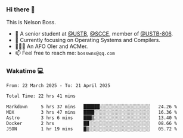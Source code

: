 ### Hi there 👋

<!--
**bosswnx/bosswnx** is a ✨ _special_ ✨ repository because its `README.md` (this file) appears on your GitHub profile.

Here are some ideas to get you started:

- 🔭 I’m currently working on ...
- 🌱 I’m currently learning ...
- 👯 I’m looking to collaborate on ...
- 🤔 I’m looking for help with ...
- 💬 Ask me about ...
- 📫 How to reach me: ...
- 😄 Pronouns: ...
- ⚡ Fun fact: ...
-->

This is Nelson Boss.

- 🏫 A senior student at [@USTB](https://www.ustb.edu.cn/), [@SCCE](https://scce.ustb.edu.cn/), member of [@USTB-806](https://ustb-806.github.io/).
- 🌱 Currently focusing on Operating Systems and Compilers.
- 🧑🏻‍💻 An AFO OIer and ACMer.
- 📫 Feel free to reach me: `bosswnx@qq.com`

### Wakatime 💻

<!--START_SECTION:waka-->

```txt
From: 22 March 2025 - To: 21 April 2025

Total Time: 22 hrs 41 mins

Markdown     5 hrs 37 mins   ██████░░░░░░░░░░░░░░░░░░░   24.26 %
MDX          3 hrs 47 mins   ████░░░░░░░░░░░░░░░░░░░░░   16.36 %
Astro        3 hrs 6 mins    ███▒░░░░░░░░░░░░░░░░░░░░░   13.40 %
Docker       2 hrs           ██░░░░░░░░░░░░░░░░░░░░░░░   08.66 %
JSON         1 hr 19 mins    █▒░░░░░░░░░░░░░░░░░░░░░░░   05.72 %
```

<!--END_SECTION:waka-->

